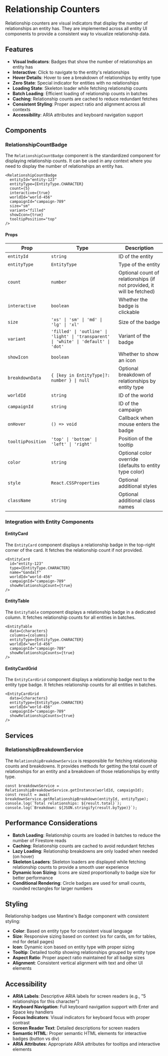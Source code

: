 # Relationship Counters

Relationship counters are visual indicators that display the number of relationships an entity has. They are implemented across all entity UI components to provide a consistent way to visualize relationship data.

## Features

- **Visual Indicators**: Badges that show the number of relationships an entity has
- **Interactive**: Click to navigate to the entity's relationships
- **Hover Details**: Hover to see a breakdown of relationships by entity type
- **Zero State**: Special indicator for entities with no relationships
- **Loading State**: Skeleton loader while fetching relationship counts
- **Batch Loading**: Efficient loading of relationship counts in batches
- **Caching**: Relationship counts are cached to reduce redundant fetches
- **Consistent Styling**: Proper aspect ratio and alignment across all contexts
- **Accessibility**: ARIA attributes and keyboard navigation support

## Components

### RelationshipCountBadge

The `RelationshipCountBadge` component is the standardized component for displaying relationship counts. It can be used in any context where you need to display the number of relationships an entity has.

```tsx
<RelationshipCountBadge
  entityId="entity-123"
  entityType={EntityType.CHARACTER}
  count={5}
  interactive={true}
  worldId="world-456"
  campaignId="campaign-789"
  size="sm"
  variant="filled"
  showIcon={true}
  tooltipPosition="top"
/>
```

#### Props

| Prop | Type | Description |
|------|------|-------------|
| `entityId` | `string` | ID of the entity |
| `entityType` | `EntityType` | Type of the entity |
| `count` | `number` | Optional count of relationships (if not provided, it will be fetched) |
| `interactive` | `boolean` | Whether the badge is clickable |
| `size` | `'xs' \| 'sm' \| 'md' \| 'lg' \| 'xl'` | Size of the badge |
| `variant` | `'filled' \| 'outline' \| 'light' \| 'transparent' \| 'white' \| 'default' \| 'dot'` | Variant of the badge |
| `showIcon` | `boolean` | Whether to show an icon |
| `breakdownData` | `{ [key in EntityType]?: number } \| null` | Optional breakdown of relationships by entity type |
| `worldId` | `string` | ID of the world |
| `campaignId` | `string` | ID of the campaign |
| `onHover` | `() => void` | Callback when mouse enters the badge |
| `tooltipPosition` | `'top' \| 'bottom' \| 'left' \| 'right'` | Position of the tooltip |
| `color` | `string` | Optional color override (defaults to entity type color) |
| `style` | `React.CSSProperties` | Optional additional styles |
| `className` | `string` | Optional additional class names |

### Integration with Entity Components

#### EntityCard

The `EntityCard` component displays a relationship badge in the top-right corner of the card. It fetches the relationship count if not provided.

```tsx
<EntityCard
  id="entity-123"
  type={EntityType.CHARACTER}
  name="Gandalf"
  worldId="world-456"
  campaignId="campaign-789"
  showRelationshipCount={true}
/>
```

#### EntityTable

The `EntityTable` component displays a relationship badge in a dedicated column. It fetches relationship counts for all entities in batches.

```tsx
<EntityTable
  data={characters}
  columns={columns}
  entityType={EntityType.CHARACTER}
  worldId="world-456"
  campaignId="campaign-789"
  showRelationshipCounts={true}
/>
```

#### EntityCardGrid

The `EntityCardGrid` component displays a relationship badge next to the entity type badge. It fetches relationship counts for all entities in batches.

```tsx
<EntityCardGrid
  data={characters}
  entityType={EntityType.CHARACTER}
  worldId="world-456"
  campaignId="campaign-789"
  showRelationshipCounts={true}
/>
```

## Services

### RelationshipBreakdownService

The `RelationshipBreakdownService` is responsible for fetching relationship counts and breakdowns. It provides methods for getting the total count of relationships for an entity and a breakdown of those relationships by entity type.

```tsx
const breakdownService = RelationshipBreakdownService.getInstance(worldId, campaignId);
const result = await breakdownService.getRelationshipBreakdown(entityId, entityType);
console.log(`Total relationships: ${result.total}`);
console.log(`Breakdown: ${JSON.stringify(result.byType)}`);
```

## Performance Considerations

- **Batch Loading**: Relationship counts are loaded in batches to reduce the number of Firestore reads
- **Caching**: Relationship counts are cached to avoid redundant fetches
- **Lazy Loading**: Relationship breakdowns are only loaded when needed (on hover)
- **Skeleton Loaders**: Skeleton loaders are displayed while fetching relationship counts to provide a smooth user experience
- **Dynamic Icon Sizing**: Icons are sized proportionally to badge size for better performance
- **Conditional Rendering**: Circle badges are used for small counts, rounded rectangles for larger numbers

## Styling

Relationship badges use Mantine's Badge component with consistent styling:

- **Color**: Based on entity type for consistent visual language
- **Size**: Responsive sizing based on context (xs for cards, sm for tables, md for detail pages)
- **Icon**: Dynamic icon based on entity type with proper sizing
- **Tooltip**: Detailed tooltip showing relationships grouped by entity type
- **Aspect Ratio**: Proper aspect ratio maintained for all badge sizes
- **Alignment**: Consistent vertical alignment with text and other UI elements

## Accessibility

- **ARIA Labels**: Descriptive ARIA labels for screen readers (e.g., "5 relationships for this character")
- **Keyboard Navigation**: Full keyboard navigation support with Enter and Space key handlers
- **Focus Indicators**: Visual indicators for keyboard focus with proper contrast
- **Screen Reader Text**: Detailed descriptions for screen readers
- **Semantic HTML**: Proper semantic HTML elements for interactive badges (button vs div)
- **ARIA Attributes**: Appropriate ARIA attributes for tooltips and interactive elements
